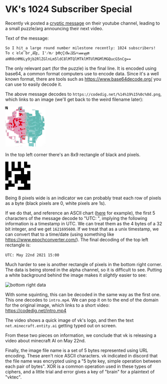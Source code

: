 # VK's 1024 Subscriber Special

Recently vk posted a [cryptic message](https://www.youtube.com/channel/UCLNOkRPLkLOUGkSDx5CbxdA/community?lb=Ugwty837XikkhekSoKN4AaABCQ) on their youtube channel, leading to a small puzzle/arg announcing their next video.

Text of the message:

```
So I hit a large round number milestone recently: 1024 subscribers!
To c͘ele͡br̡̕at̅́̀͜e, I'̸m̷ ϸϴϛϚ౹Յڪٓڬܶޓ୴ணஞທ 
aHR0cHM6Ly9jb2RlZGlnLm5ldC8lMTQlMTklMTUlMGMlMGQucG5nCg==
```

The only relevant part (for the puzzle) is the final line. It is encoded using base64, a common format computers use to encode data. Since it's a well known format, there are tools such as https://www.base64decode.org/ you can use to easily decode it.

The above message decodes to `https://codedig.net/%14%19%15%0c%0d.png`, which links to an image (we'll get back to the weird filename later):

![brain image](image.png)

In the top left corner there's an 8x9 rectangle of black and pixels.

![top left rectangle](topLeftData.png)

Being 8 pixels wide is an indicator we can probably treat each row of pixels as a byte (black pixels are 0, white pixels are 1s).

If we do that, and reference an ASCII chart ([here](https://www.rapidtables.com/convert/number/binary-to-ascii.html) for example), the first 5 characters of the message decode to "UTC: ", implying the following information is a timestamp in UTC. We can treat them as the 4 bytes of a 32 bit integer, and we get `1621695600`. If we treat that as a unix timestamp, we can convert that to a time/date (using something like https://www.epochconverter.com/). The final decoding of the top left rectangle is:

```UTC: May 22nd 2021 15:00```

Much harder to see is another rectangle of pixels in the bottom right corner. The data is being stored in the alpha channel, so it is difficult to see. Putting a white background behind the image makes it *slightly* easier to see:

![bottom right data](bottomRightData.png)

With some squinting, this can be decoded in the same way as the first one. This one decodes to `intro.mp4`. We can pop it on to the end of the domain for the original image, which links to a short video: https://codedig.net/intro.mp4

The video shows a quick image of vk's logo, and then the text `net.minecraft.entity.ai` getting typed out on screen.

From these two pieces on information, we conclude that vk is releasing a video about minecraft AI on May 22nd.

Finally, the image file name is a set of 5 bytes represented using URL encoding. These aren't nice ASCII characters. vk indicated in discord that the file name was encrypted using a "5 byte key, simple operation between each pair of bytes". XOR is a common operation used in these types of ciphers, and a little trial and error gives a key of "brain" for a plaintext of "vktec".